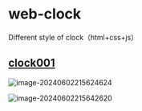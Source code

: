 # web-clock
Different style of clock（html+css+js）

## [clock001](https://hanxuliu.github.io/web-clock/clock001/)

![image-20240602215624624](https://cdn.jsdelivr.net/gh/HanxuLiu/CDN1/img/2024/202406022156779.png)

![image-20240602215642620](https://cdn.jsdelivr.net/gh/HanxuLiu/CDN1/img/2024/202406022156734.png)
